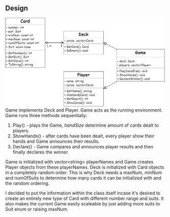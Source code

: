 ## Design
![class_diagram](./class_diagram.png)
Game implements Deck and Player. Game acts as the running environment. Game runs three methods sequentially:
1. Play() - plays the Game, *handSize* determine amount of cards dealt to players.
2. ShowHands() - after cards have been dealt, every player show their hands and Game announces their results.
3. Declare() - Game compares and announces player results and then finally declares the winner.

Game is initialized with vector\<string> playerNames and Game creates Player objects from these playerNames. Deck is initialized with Card objects in a completely random order. This is why Deck needs a maxNum, minNum and numOfSuits to determine how many cards it can be initialized with and the random ordering.

I decided to put the information within the class itself incase it's desired to create an entirely new type of Card with different number range and suits. It also makes the current Game easily scaleable by just adding more suits to Suit enum or raising maxNum.

